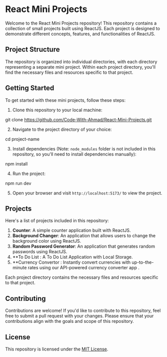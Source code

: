# React Mini Projects

Welcome to the React Mini Projects repository! This repository contains a collection of small projects built using ReactJS. Each project is designed to demonstrate different concepts, features, and functionalities of ReactJS.

## Project Structure

The repository is organized into individual directories, with each directory representing a separate mini project. Within each project directory, you'll find the necessary files and resources specific to that project.

## Getting Started

To get started with these mini projects, follow these steps:

1. Clone this repository to your local machine:

git clone https://github.com/Code-With-Ahmad/React-Mini-Projects.git

2. Navigate to the project directory of your choice:

cd project-name

3. Install dependencies (Note: `node_modules` folder is not included in this repository, so you'll need to install dependencies manually):

npm install

4. Run the project:

npm run dev

5. Open your browser and visit `http://localhost:5173/` to view the project.

## Projects

Here's a list of projects included in this repository:

1. **Counter**: A simple counter application built with ReactJS.
2. **Background Changer**: An application that allows users to change the background color using ReactJS.
3. **Random Password Generator**: An application that generates random passwords using ReactJS.
4. **To Do List : A To Do List Application with Local Storage.
5. **Currency Convertor : Instantly convert currencies with up-to-the-minute rates using our API-powered currency converter app .

Each project directory contains the necessary files and resources specific to that project.

## Contributing

Contributions are welcome! If you'd like to contribute to this repository, feel free to submit a pull request with your changes. Please ensure that your contributions align with the goals and scope of this repository.

## License

This repository is licensed under the [MIT License](LICENSE).
